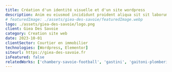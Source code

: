 ```yaml
---
title: Création d'un identité visuelle et d'un site wordpress
description: Anim eu eiusmod incididunt proident aliqua sit sit laborum. Adipisicing ullamco do fugiat duis reprehenderit deserunt eiusmod quis aliquip elit pariatur.
# featuredImage: ./assets/giea-des-savoie/featuredImage.webp
logo: ./assets/giea-des-savoie/logo.png
client: Giea Des Savoie
category: Creation site web
date: 2023-10-01
clientSector: Courtier en immobilier
technologies: [Wordpress, Elementor]
siteurl: https://giea-des-savoie.fr
isFeatured: false
relatedWorks: ['chambery-savoie-football', 'gastini', 'gaitoni-plomberie']
---
```

